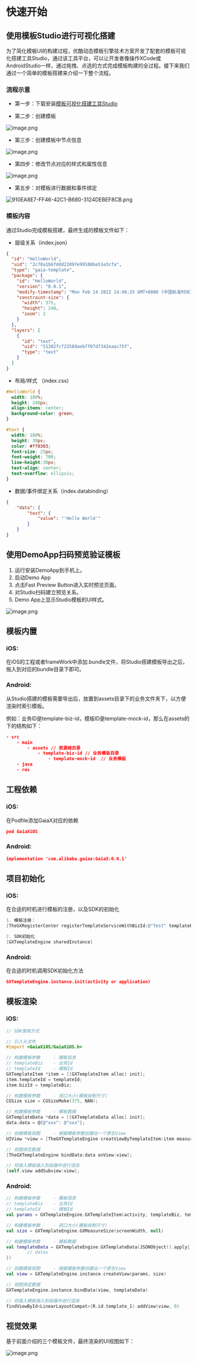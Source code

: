 # 快速开始

## 使用模板Studio进行可视化搭建

为了简化模板UI的构建过程，优酷动态模板引擎技术方案开发了配套的模板可视化搭建工具Studio，通过该工具平台，可以让开发者像操作XCode或AndroidStudio一样，通过拖拽、点选的方式完成模板构建的全过程。接下来我们通过一个简单的模板搭建来介绍一下整个流程。

### 流程示意

-  第一步：下载安装[模板可视化搭建工具Studio](https://dl-oss-wanju.youku.com/gaia-opensource/gaia-studio/mac/Gaia%20Studio-0.1.8.dmg)

- 第二步：创建模板 

![image.png](https://gw.alicdn.com/imgextra/i2/O1CN01K30S6z1ludCMlxpx8_!!6000000004879-2-tps-750-532.png)

-  第三步：创建模板中节点信息 

![image.png](https://gw.alicdn.com/imgextra/i2/O1CN016g3JA31DQgMaqfRHg_!!6000000000211-2-tps-750-532.png)

-  第四步：修改节点对应的样式和属性信息 

![image.png](https://gw.alicdn.com/imgextra/i2/O1CN01VchP1m1SUXwZrwthw_!!6000000002250-2-tps-750-555.png)

-  第五步：对模板进行数据和事件绑定 

![910EA8E7-FF46-42C1-B680-3124DEBEF8CB.png](https://gw.alicdn.com/imgextra/i1/O1CN01eEPKox1Ws8o2iHdny_!!6000000002843-2-tps-1194-650.png)
### 模板内容

通过Studio完成模板搭建，最终生成的模板文件如下：

- 层级关系（index.json）

```json
{
  "id": "HelloWorld",
  "uid": "2c78a1b6fddd22097e99188be51e3cfa",
  "type": "gaia-template",
  "package": {
    "id": "HelloWorld",
    "version": "0.0.1",
    "modify-timestamp": "Mon Feb 14 2022 14:48:25 GMT+0800 (中国标准时间)",
    "constraint-size": {
      "width": 375,
      "height": 240,
      "zoom": 1
    }
  },
  "layers": [
    {
      "id": "text",
      "uid": "51382fcf22589aeb7f07d7342eaac75f",
      "type": "text"
    }
  ]
}
```

- 布局/样式 （index.css）

```css
#HelloWorld {
  width: 100%;
  height: 240px;
  align-items: center;
  background-color: green;
}

#text {
  width: 100%;
  height: 30px;
  color: #ff0303;
  font-size: 25px;
  font-weight: 700;
  line-height:30px;
  text-align: center;
  text-overflow: ellipsis;
}
```

- 数据/事件绑定关系（index.databinding）

```json
{
	"data": {
		"text": {
			"value": "'Hello World'"
		}
	}
}
```

## 使用DemoApp扫码预览验证模板

1. 运行安装DemoApp到手机上。
2. 启动Demo App
3. 点击Fast Preview Button进入实时预览页面。
4. 对Studio扫码建立预览关系。
5. Demo App上显示Studio模板的UI样式。

![image.png](https://gw.alicdn.com/imgextra/i1/O1CN018UbM291OGZOQXHtqW_!!6000000001678-2-tps-750-555.png)

## 模板内置
### iOS:
在iOS的工程或者frameWork中添加.bundle文件，将Studio搭建模板导出之后，拖入到对应的bundle目录下即可。
### Android:
从Studio搭建的模板需要导出后，放置到assets目录下的业务文件夹下，以方便渲染时索引模板。

例如：业务ID是template-biz-id，模板ID是template-mock-id，那么在assets的下的结构如下：
```json
- src
	- main
		- assets // 资源根目录
			- template-biz-id // 业务模板目录
				- template-mock-id  // 业务模板
	- java
	- res
```

## 工程依赖
### iOS:
在Podfile添加GaiaX对应的依赖
```json
pod GaiaXiOS
```
### Android:
```json
implementation 'com.alibaba.gaiax:GaiaX:0.0.1'
```

## 项目初始化
### iOS:
在合适的时机进行模板的注册，以及SDK的初始化
```objectivec
1. 模板注册：
[TheGXRegisterCenter registerTemplateServiceWithBizId:@"Test" templateBundle:@"GaiaXiOSTests.bundle"];

2. SDK初始化
[GXTemplateEngine sharedInstance]
```
### Android:
在合适的时机调用SDK初始化方法
```json
GXTemplateEngine.instance.init(activity or application)
```

## 模板渲染
### iOS:
```objectivec
// SDK使用方式

// 引入头文件
#import <GaiaXiOS/GaiaXiOS.h>

// 构建模板参数     - 模板信息
// templateBiz    - 业务Id
// templateId     - 模板Id
GXTemplateItem *item = [[GXTemplateItem alloc] init];
item.templateId = templateId;
item.bizId = templateBiz;

// 构建模板参数     - 视口大小(模板绘制尺寸)
CGSize size = CGSizeMake(375, NAN);

// 构建模板参数     - 模板数据
GXTemplateData *data = [[GXTemplateData alloc] init];
data.data = @{@"xxx": @"xxx"};

// 创建模板视图     - 根据模板参数创建出一个原生View
UIView *view = [TheGXTemplateEngine creatViewByTemplateItem:item measureSize:size];

// 视图绑定数据
[TheGXTemplateEngine bindData:data onView:view];

// 将插入模板插入到容器中进行渲染
[self.view addSubview:view];
```
### Android:
```kotlin
// 构建模板参数     - 模板信息
// templateBiz    - 业务Id
// templateId     - 模板Id
val params = GXTemplateEngine.GXTemplateItem(activity, templateBiz, templateId)

// 构建模板参数     - 视口大小(模板绘制尺寸)
val size = GXTemplateEngine.GXMeasureSize(screenWidth, null)

// 构建模板参数     - 模板数据
val templateData = GXTemplateEngine.GXTemplateData(JSONObject().apply{
		// datas
})

// 创建模板视图     - 根据模板参数创建出一个原生View
val view = GXTemplateEngine.instance.createView(params, size)

// 视图绑定数据
GXTemplateEngine.instance.bindData(view, templateData)

// 将插入模板插入到容器中进行渲染
findViewById<LinearLayoutCompat>(R.id.template_1).addView(view, 0)
```

## 视觉效果

基于前面介绍的三个模板文件，最终渲染的UI视图如下：

![image.png](https://gw.alicdn.com/imgextra/i3/O1CN01qRwJsJ1gLkxkPOVkg_!!6000000004126-2-tps-1284-718.png)
